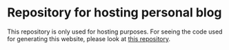 # Repository for hosting personal blog
This repository is only used for hosting purposes. For seeing the code used for generating this website, please look at [this repository](https://github.com/impadalko/impadalko.github.io "Source code").
